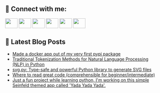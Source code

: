 ## 🔎 Connect with me:
[<img height="32" width="40" src="https://cdn.jsdelivr.net/npm/simple-icons@v5/icons/telegram.svg" />](https://t.me/bullbesh)
[<img height="32" width="40" src="https://cdn.jsdelivr.net/npm/simple-icons@v5/icons/vk.svg" />](https://vk.com/bullbesh)
[<img height="32" width="40" src="https://cdn.jsdelivr.net/npm/simple-icons@v5/icons/twitter.svg" />](https://twitter.com/bullbesh1)
[<img height="32" width="40" src="https://cdn.jsdelivr.net/npm/simple-icons@v5/icons/instagram.svg" />](https://www.instagram.com/bullbesh)
[<img height="32" width="40" src="https://cdn.jsdelivr.net/npm/simple-icons@v5/icons/reddit.svg" />](https://www.reddit.com/user/bullbesh)
[<img height="32" width="40" src="https://cdn.jsdelivr.net/npm/simple-icons@v5/icons/youtube.svg" />](https://www.youtube.com/channel/UCtfjRs6uzgq5mfm8S06WTcg)

## 📕 Latest Blog Posts
<!-- BLOG-POST-LIST:START -->
- [Made a docker app out of my very first pypi package](https://www.reddit.com/r/Python/comments/va1ywe/made_a_docker_app_out_of_my_very_first_pypi/)
- [Traditional Tokenization Methods for Natural Language Processing &lpar;NLP&rpar; in Python](https://www.reddit.com/r/Python/comments/va19rn/traditional_tokenization_methods_for_natural/)
- [svg.py: Type-safe and powerful Python library to generate SVG files](https://www.reddit.com/r/Python/comments/v9zcwp/svgpy_typesafe_and_powerful_python_library_to/)
- [Where to read great code &lpar;comprehensible for beginner/intermediate&rpar;](https://www.reddit.com/r/Python/comments/v9yy22/where_to_read_great_code_comprehensible_for/)
- [Just a fun project while learning python, I&#39;m working on this simple Seinfeld themed app called &#39;Yada Yada Yada&#39;.](https://www.reddit.com/r/Python/comments/v9wxeu/just_a_fun_project_while_learning_python_im/)
<!-- BLOG-POST-LIST:END -->
